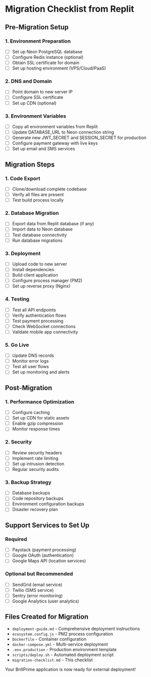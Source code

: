 
# Migration Checklist from Replit

## Pre-Migration Setup

### 1. Environment Preparation
- [ ] Set up Neon PostgreSQL database
- [ ] Configure Redis instance (optional)
- [ ] Obtain SSL certificate for domain
- [ ] Set up hosting environment (VPS/Cloud/PaaS)

### 2. DNS and Domain
- [ ] Point domain to new server IP
- [ ] Configure SSL certificate
- [ ] Set up CDN (optional)

### 3. Environment Variables
- [ ] Copy all environment variables from Replit
- [ ] Update DATABASE_URL to Neon connection string
- [ ] Generate new JWT_SECRET and SESSION_SECRET for production
- [ ] Configure payment gateway with live keys
- [ ] Set up email and SMS services

## Migration Steps

### 1. Code Export
- [ ] Clone/download complete codebase
- [ ] Verify all files are present
- [ ] Test build process locally

### 2. Database Migration
- [ ] Export data from Replit database (if any)
- [ ] Import data to Neon database
- [ ] Test database connectivity
- [ ] Run database migrations

### 3. Deployment
- [ ] Upload code to new server
- [ ] Install dependencies
- [ ] Build client application
- [ ] Configure process manager (PM2)
- [ ] Set up reverse proxy (Nginx)

### 4. Testing
- [ ] Test all API endpoints
- [ ] Verify authentication flows
- [ ] Test payment processing
- [ ] Check WebSocket connections
- [ ] Validate mobile app connectivity

### 5. Go Live
- [ ] Update DNS records
- [ ] Monitor error logs
- [ ] Test all user flows
- [ ] Set up monitoring and alerts

## Post-Migration

### 1. Performance Optimization
- [ ] Configure caching
- [ ] Set up CDN for static assets
- [ ] Enable gzip compression
- [ ] Monitor response times

### 2. Security
- [ ] Review security headers
- [ ] Implement rate limiting
- [ ] Set up intrusion detection
- [ ] Regular security audits

### 3. Backup Strategy
- [ ] Database backups
- [ ] Code repository backups
- [ ] Environment configuration backups
- [ ] Disaster recovery plan

## Support Services to Set Up

### Required
- [ ] Paystack (payment processing)
- [ ] Google OAuth (authentication)
- [ ] Google Maps API (location services)

### Optional but Recommended
- [ ] SendGrid (email service)
- [ ] Twilio (SMS service)
- [ ] Sentry (error monitoring)
- [ ] Google Analytics (user analytics)

## Files Created for Migration
- `deployment-guide.md` - Comprehensive deployment instructions
- `ecosystem.config.js` - PM2 process configuration
- `Dockerfile` - Container configuration
- `docker-compose.yml` - Multi-service deployment
- `.env.production` - Production environment template
- `scripts/deploy.sh` - Automated deployment script
- `migration-checklist.md` - This checklist

Your BrillPrime application is now ready for external deployment!
